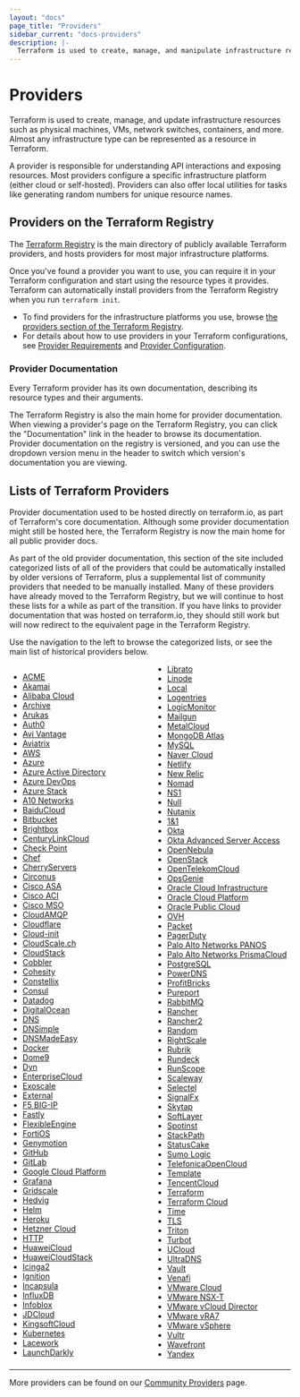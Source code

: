```yaml
---
layout: "docs"
page_title: "Providers"
sidebar_current: "docs-providers"
description: |-
  Terraform is used to create, manage, and manipulate infrastructure resources. Examples of resources include physical machines, VMs, network switches, containers, etc. Almost any infrastructure noun can be represented as a resource in Terraform.
---
```


# Providers

Terraform is used to create, manage, and update infrastructure resources such
as physical machines, VMs, network switches, containers, and more. Almost any
infrastructure type can be represented as a resource in Terraform.

A provider is responsible for understanding API interactions and exposing
resources. Most providers configure a specific infrastructure platform (either
cloud or self-hosted). Providers can also offer local utilities for tasks like
generating random numbers for unique resource names.

## Providers on the Terraform Registry

The [Terraform Registry](https://registry.terraform.io/browse/providers)
is the main directory of publicly available Terraform providers, and hosts
providers for most major infrastructure platforms.

Once you've found a provider you want to use, you can require it in your
Terraform configuration and start using the resource types it provides.
Terraform can automatically install providers from the Terraform Registry when
you run `terraform init`.

- To find providers for the infrastructure platforms you use, browse
  [the providers section of the Terraform Registry](https://registry.terraform.io/browse/providers).
- For details about how to use providers in your Terraform configurations, see
  [Provider Requirements](../configuration/provider-requirements.html) and
  [Provider Configuration](../configuration/providers.html).

### Provider Documentation

Every Terraform provider has its own documentation, describing its resource
types and their arguments.

The Terraform Registry is also the main home for provider documentation.
When viewing a provider's page on the Terraform Registry, you can click the
"Documentation" link in the header to browse its documentation. Provider
documentation on the registry is versioned, and you can use the dropdown version
menu in the header to switch which version's documentation you are viewing.

## Lists of Terraform Providers

Provider documentation used to be hosted directly on terraform.io, as part of
Terraform's core documentation. Although some provider documentation might still
be hosted here, the Terraform Registry is now the main home for all public
provider docs.

As part of the old provider documentation, this section of the site included
categorized lists of all of the providers that could be automatically installed
by older versions of Terraform, plus a supplemental list of community providers
that needed to be manually installed. Many of these providers have already moved
to the Terraform Registry, but we will continue to host these lists for a while
as part of the transition. If you have links to provider documentation that was
hosted on terraform.io, they should still work but will now redirect to the
equivalent page in the Terraform Registry.

Use the navigation to the left to browse the categorized lists, or see the main
list of historical providers below.

<div style="column-width: 14em;">


- [ACME](/docs/providers/acme/index.html)
- [Akamai](/docs/providers/akamai/index.html)
- [Alibaba Cloud](/docs/providers/alicloud/index.html)
- [Archive](/docs/providers/archive/index.html)
- [Arukas](/docs/providers/arukas/index.html)
- [Auth0](/docs/providers/auth0/index.html)
- [Avi Vantage](/docs/providers/avi/index.html)
- [Aviatrix](/docs/providers/aviatrix/index.html)
- [AWS](/docs/providers/aws/index.html)
- [Azure](/docs/providers/azurerm/index.html)
- [Azure Active Directory](/docs/providers/azuread/index.html)
- [Azure DevOps](/docs/providers/azuredevops/index.html)
- [Azure Stack](/docs/providers/azurestack/index.html)
- [A10 Networks](/docs/providers/vthunder/index.html)
- [BaiduCloud](/docs/providers/baiducloud/index.html)
- [Bitbucket](/docs/providers/bitbucket/index.html)
- [Brightbox](/docs/providers/brightbox/index.html)
- [CenturyLinkCloud](/docs/providers/clc/index.html)
- [Check Point](/docs/providers/checkpoint/index.html)
- [Chef](/docs/providers/chef/index.html)
- [CherryServers](/docs/providers/cherryservers/index.html)
- [Circonus](/docs/providers/circonus/index.html)
- [Cisco ASA](/docs/providers/ciscoasa/index.html)
- [Cisco ACI](/docs/providers/aci/index.html)
- [Cisco MSO](/docs/providers/mso/index.html)
- [CloudAMQP](/docs/providers/cloudamqp/index.html)
- [Cloudflare](/docs/providers/cloudflare/index.html)
- [Cloud-init](/docs/providers/cloudinit/index.html)
- [CloudScale.ch](/docs/providers/cloudscale/index.html)
- [CloudStack](/docs/providers/cloudstack/index.html)
- [Cobbler](/docs/providers/cobbler/index.html)
- [Cohesity](/docs/providers/cohesity/index.html)
- [Constellix](/docs/providers/constellix/index.html)
- [Consul](/docs/providers/consul/index.html)
- [Datadog](/docs/providers/datadog/index.html)
- [DigitalOcean](/docs/providers/do/index.html)
- [DNS](/docs/providers/dns/index.html)
- [DNSimple](/docs/providers/dnsimple/index.html)
- [DNSMadeEasy](/docs/providers/dme/index.html)
- [Docker](/docs/providers/docker/index.html)
- [Dome9](/docs/providers/dome9/index.html)
- [Dyn](/docs/providers/dyn/index.html)
- [EnterpriseCloud](/docs/providers/ecl/index.html)
- [Exoscale](/docs/providers/exoscale/index.html)
- [External](/docs/providers/external/index.html)
- [F5 BIG-IP](/docs/providers/bigip/index.html)
- [Fastly](/docs/providers/fastly/index.html)
- [FlexibleEngine](/docs/providers/flexibleengine/index.html)
- [FortiOS](/docs/providers/fortios/index.html)
- [Genymotion](/docs/providers/genymotion/index.html)
- [GitHub](/docs/providers/github/index.html)
- [GitLab](/docs/providers/gitlab/index.html)
- [Google Cloud Platform](/docs/providers/google/index.html)
- [Grafana](/docs/providers/grafana/index.html)
- [Gridscale](/docs/providers/gridscale)
- [Hedvig](/docs/providers/hedvig/index.html)
- [Helm](/docs/providers/helm/index.html)
- [Heroku](/docs/providers/heroku/index.html)
- [Hetzner Cloud](/docs/providers/hcloud/index.html)
- [HTTP](/docs/providers/http/index.html)
- [HuaweiCloud](/docs/providers/huaweicloud/index.html)
- [HuaweiCloudStack](/docs/providers/huaweicloudstack/index.html)
- [Icinga2](/docs/providers/icinga2/index.html)
- [Ignition](/docs/providers/ignition/index.html)
- [Incapsula](/docs/providers/incapsula/index.html)
- [InfluxDB](/docs/providers/influxdb/index.html)
- [Infoblox](/docs/providers/infoblox/index.html)
- [JDCloud](/docs/providers/jdcloud/index.html)
- [KingsoftCloud](/docs/providers/ksyun/index.html)
- [Kubernetes](/docs/providers/kubernetes/index.html)
- [Lacework](/docs/providers/lacework/index.html)
- [LaunchDarkly](/docs/providers/launchdarkly/index.html)
- [Librato](/docs/providers/librato/index.html)
- [Linode](/docs/providers/linode/index.html)
- [Local](/docs/providers/local/index.html)
- [Logentries](/docs/providers/logentries/index.html)
- [LogicMonitor](/docs/providers/logicmonitor/index.html)
- [Mailgun](/docs/providers/mailgun/index.html)
- [MetalCloud](/docs/providers/metalcloud/index.html)
- [MongoDB Atlas](/docs/providers/mongodbatlas/index.html)
- [MySQL](/docs/providers/mysql/index.html)
- [Naver Cloud](/docs/providers/ncloud/index.html)
- [Netlify](/docs/providers/netlify/index.html)
- [New Relic](https://registry.terraform.io/providers/newrelic/newrelic/latest/docs)
- [Nomad](/docs/providers/nomad/index.html)
- [NS1](/docs/providers/ns1/index.html)
- [Null](https://registry.terraform.io/providers/hashicorp/null/latest/docs)
- [Nutanix](/docs/providers/nutanix/index.html)
- [1&1](/docs/providers/oneandone/index.html)
- [Okta](/docs/providers/okta/index.html)
- [Okta Advanced Server Access](/docs/providers/oktaasa/index.html)
- [OpenNebula](/docs/providers/opennebula/index.html)
- [OpenStack](/docs/providers/openstack/index.html)
- [OpenTelekomCloud](/docs/providers/opentelekomcloud/index.html)
- [OpsGenie](/docs/providers/opsgenie/index.html)
- [Oracle Cloud Infrastructure](/docs/providers/oci/index.html)
- [Oracle Cloud Platform](/docs/providers/oraclepaas/index.html)
- [Oracle Public Cloud](/docs/providers/opc/index.html)
- [OVH](/docs/providers/ovh/index.html)
- [Packet](/docs/providers/packet/index.html)
- [PagerDuty](/docs/providers/pagerduty/index.html)
- [Palo Alto Networks PANOS](/docs/providers/panos/index.html)
- [Palo Alto Networks PrismaCloud](/docs/providers/prismacloud/index.html)
- [PostgreSQL](/docs/providers/postgresql/index.html)
- [PowerDNS](/docs/providers/powerdns/index.html)
- [ProfitBricks](/docs/providers/profitbricks/index.html)
- [Pureport](/docs/providers/pureport/index.html)
- [RabbitMQ](/docs/providers/rabbitmq/index.html)
- [Rancher](/docs/providers/rancher/index.html)
- [Rancher2](/docs/providers/rancher2/index.html)
- [Random](https://registry.terraform.io/providers/hashicorp/random/latest/docs)
- [RightScale](/docs/providers/rightscale/index.html)
- [Rubrik](/docs/providers/rubrik/index.html)
- [Rundeck](/docs/providers/rundeck/index.html)
- [RunScope](/docs/providers/runscope/index.html)
- [Scaleway](/docs/providers/scaleway/index.html)
- [Selectel](/docs/providers/selectel/index.html)
- [SignalFx](/docs/providers/signalfx/index.html)
- [Skytap](/docs/providers/skytap/index.html)
- [SoftLayer](/docs/providers/softlayer/index.html)
- [Spotinst](/docs/providers/spotinst/index.html)
- [StackPath](/docs/providers/stackpath/index.html)
- [StatusCake](/docs/providers/statuscake/index.html)
- [Sumo Logic](/docs/providers/sumologic/index.html)
- [TelefonicaOpenCloud](/docs/providers/telefonicaopencloud/index.html)
- [Template](/docs/providers/template/index.html)
- [TencentCloud](/docs/providers/tencentcloud/index.html)
- [Terraform](/docs/providers/terraform/index.html)
- [Terraform Cloud](/docs/providers/tfe/index.html)
- [Time](/docs/providers/time/index.html)
- [TLS](/docs/providers/tls/index.html)
- [Triton](/docs/providers/triton/index.html)
- [Turbot](/docs/providers/turbot/index.html)
- [UCloud](/docs/providers/ucloud/index.html)
- [UltraDNS](/docs/providers/ultradns/index.html)
- [Vault](/docs/providers/vault/index.html)
- [Venafi](/docs/providers/venafi/index.html)
- [VMware Cloud](/docs/providers/vmc/index.html)
- [VMware NSX-T](/docs/providers/nsxt/index.html)
- [VMware vCloud Director](/docs/providers/vcd/index.html)
- [VMware vRA7](/docs/providers/vra7/index.html)
- [VMware vSphere](/docs/providers/vsphere/index.html)
- [Vultr](/docs/providers/vultr/index.html)
- [Wavefront](/docs/providers/wavefront/index.html)
- [Yandex](/docs/providers/yandex/index.html)


</div>

-----

More providers can be found on our [Community Providers](/docs/providers/type/community-index.html) page.
